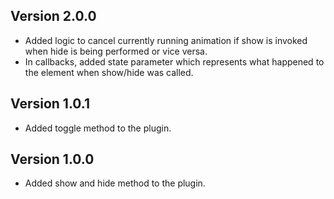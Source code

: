 ## Version 2.0.0
* Added logic to cancel currently running animation if show is invoked when hide is being performed or vice versa.
* In callbacks, added state parameter which represents what happened to the element when show/hide was called.

## Version 1.0.1
* Added toggle method to the plugin.

## Version 1.0.0
* Added show and hide method to the plugin.
